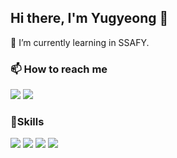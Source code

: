 ## Hi there, I'm Yugyeong 👋

🌱 I’m currently learning in SSAFY. 

### 📫 How to reach me 
<img src="https://img.shields.io/badge/starinsky284@gmail.com-78BF1E?style=flat-square&logo=gmail&logoColor=#EA4335&color=white"/> <a href="https://velog.io/@cozyturtle/posts" target="_blank"><img src="https://img.shields.io/badge/turtle's Velog-E44747?style=flat-square&logo=velog&logoColor=#20C997&color=white"/> 
</a>
### 🔨Skills  
<img src="https://img.shields.io/badge/React.js-61DAFB?style=flat-square&logo=react&logoColor=white"/> <img src="https://img.shields.io/badge/python-F2E675?style=flat-square&logo=python&logoColor=#3776AB"/> <img src="https://img.shields.io/badge/Vue.js-D7EFC0?style=flat-square&logo=vuedotjs&logoColor=#4FC08D"/> <img src="https://img.shields.io/badge/MySql-FB3DE8?style=flat-square&logo=mysql&logoColor=#4479A1"/>




<!--
**suddks/suddks** is a ✨ _special_ ✨ repository because its `README.md` (this file) appears on your GitHub profile.

Here are some ideas to get you started:

- 🔭 I’m currently working on ...
- 🌱 I’m currently learning ...
- 👯 I’m looking to collaborate on ...
- 🤔 I’m looking for help with ...
- 💬 Ask me about ...
- 📫 How to reach me: ...
- 😄 Pronouns: ...
- ⚡ Fun fact: ...
-->
